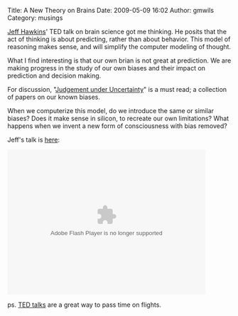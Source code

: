 Title: A New Theory on Brains
Date: 2009-05-09 16:02
Author: gmwils
Category: musings

[Jeff Hawkins][]' TED talk on brain science got me thinking. He posits
that the act of thinking is about predicting, rather than about
behavior. This model of reasoning makes sense, and will simplify the
computer modeling of thought.

What I find interesting is that our own brian is not great at
prediction. We are making progress in the study of our own biases and
their impact on prediction and decision making.

For discussion, "[Judgement under Uncertainty][]" is a must read; a
collection of papers on our known biases.

When we computerize this model, do we introduce the same or similar
biases? Does it make sense in silicon, to recreate our own limitations?
What happens when we invent a new form of consciousness with bias
removed?

Jeff's talk is [here][Jeff Hawkins]:

<object width="446" height="326"><param name="movie" value="http://video.ted.com/assets/player/swf/EmbedPlayer.swf"></param><param name="allowFullScreen" value="true"></param><param name="wmode" value="transparent"></param><param name="bgColor" value="#ffffff"></param>
<param name="flashvars" value="vu=http://video.ted.com/talks/embed/JeffHawkins_2003-embed_high.flv&amp;su=http://images.ted.com/images/ted/tedindex/embed-posters/JeffHawkins-2003.embed_thumbnail.jpg&amp;vw=432&amp;vh=240&amp;ap=0&amp;ti=125"></param><embed src="http://video.ted.com/assets/player/swf/EmbedPlayer.swf" pluginspace="http://www.macromedia.com/go/getflashplayer" type="application/x-shockwave-flash" wmode="transparent" bgcolor="#ffffff" width="446" height="326" allowfullscreen="true" flashvars="vu=http://video.ted.com/talks/embed/JeffHawkins_2003-embed_high.flv&amp;su=http://images.ted.com/images/ted/tedindex/embed-posters/JeffHawkins-2003.embed_thumbnail.jpg&amp;vw=432&amp;vh=240&amp;ap=0&amp;ti=125"></embed></object>

ps. [TED talks][] are a great way to pass time on flights.

  [Jeff Hawkins]: http://www.ted.com/talks/view/id/125
  [Judgement under Uncertainty]: http://www.amazon.com/exec/obidos/asin/0521284147/ref=nosim/pseudofish-20
  [TED talks]: http://www.ted.com/index.php/talks
